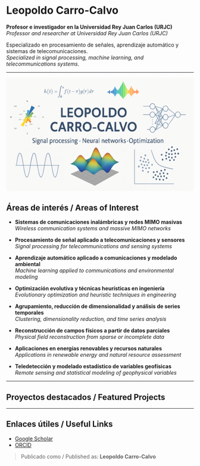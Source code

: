 # Leopoldo Carro-Calvo

**Profesor e investigador en la Universidad Rey Juan Carlos (URJC)**  
*Professor and researcher at Universidad Rey Juan Carlos (URJC)*  

Especializado en procesamiento de señales, aprendizaje automático y sistemas de telecomunicaciones.  
*Specialized in signal processing, machine learning, and telecommunications systems.*

---
<p align="center">
  <img src="https://raw.githubusercontent.com/leopoldocarrocalvo/leopoldocarrocalvo/main/Baner_LCC.png" alt="Banner de Leopoldo Carro-Calvo">
</p>

## Áreas de interés / Areas of Interest

- **Sistemas de comunicaciones inalámbricas y redes MIMO masivas**  
  *Wireless communication systems and massive MIMO networks*

- **Procesamiento de señal aplicado a telecomunicaciones y sensores**  
  *Signal processing for telecommunications and sensing systems*

- **Aprendizaje automático aplicado a comunicaciones y modelado ambiental**  
  *Machine learning applied to communications and environmental modeling*

- **Optimización evolutiva y técnicas heurísticas en ingeniería**  
  *Evolutionary optimization and heuristic techniques in engineering*

- **Agrupamiento, reducción de dimensionalidad y análisis de series temporales**  
  *Clustering, dimensionality reduction, and time series analysis*

- **Reconstrucción de campos físicos a partir de datos parciales**  
  *Physical field reconstruction from sparse or incomplete data*

- **Aplicaciones en energías renovables y recursos naturales**  
  *Applications in renewable energy and natural resource assessment*

- **Teledetección y modelado estadístico de variables geofísicas**  
  *Remote sensing and statistical modeling of geophysical variables*

---

## Proyectos destacados / Featured Projects

---

## Enlaces útiles / Useful Links

- [Google Scholar](https://scholar.google.com/citations?user=8sVuRhsAAAAJ&hl=en&oi=ao)
- [ORCID](https://orcid.org/0000-0002-7400-3269)

> Publicado como / Published as: **Leopoldo Carro-Calvo**

<!---
leopoldocarrocalvo/leopoldocarrocalvo is a ✨ special ✨ repository because its `README.md` (this file) appears on your GitHub profile.
You can click the Preview link to take a look at your changes.
--->
